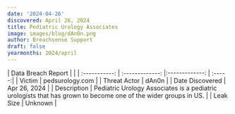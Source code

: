 ```yaml
---
date: '2024-04-26'
discovered: April 26, 2024
title: Pediatric Urology Associates
image: images/blog/dAn0n.png
author: Breachsense Support
draft: false
yearmonths: 2024/april
---
```


| Data Breach Report           |              | 
| :-----------: | :-------------:     |:-------------:    | :-----:|
| Victim      | pedsurology.com      | 
| Threat Actor      | dAn0n      | 
| Date Discovered      | Apr 26, 2024      | 
| Description      | Pediatric Urology Associates is a pediatric urologists that has grown to become one of the wider groups in US.      | 
| Leak Size      | Unknown      | 
